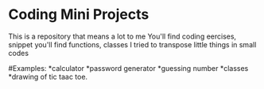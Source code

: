 # Coding Mini Projects

This is a repository that means a lot to me
You'll find coding eercises, snippet 
you'll find functions, classes 
I tried to transpose little things in small codes

#Examples:
*calculator
*password generator
*guessing number
*classes
*drawing of tic taac toe. 

